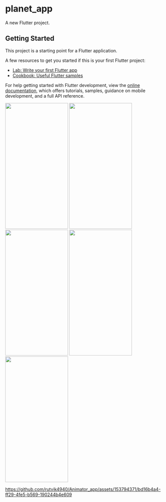 # planet_app

A new Flutter project.

## Getting Started

This project is a starting point for a Flutter application.

A few resources to get you started if this is your first Flutter project:

- [Lab: Write your first Flutter app](https://docs.flutter.dev/get-started/codelab)
- [Cookbook: Useful Flutter samples](https://docs.flutter.dev/cookbook)

For help getting started with Flutter development, view the
[online documentation](https://docs.flutter.dev/), which offers tutorials,
samples, guidance on mobile development, and a full API reference.

<p>
  <img src="https://github.com/rutvik4940/Animator_app/assets/153794371/fefc2a66-658e-4978-891a-84d807a1f810"
 height="400px" width="200px"/>
   <img src="https://github.com/rutvik4940/Animator_app/assets/153794371/68201528-70bf-4990-ab00-2a9945a68c19"
 height="400px" width="200px"/>
   <img src="https://github.com/rutvik4940/Animator_app/assets/153794371/e6a91716-2cac-4d8d-93ab-bcc0c0d19cad"
 height="400px" width="200px"/>
   <img src="https://github.com/rutvik4940/Animator_app/assets/153794371/141d705b-f826-460a-85a2-c575acb5e7f5"
 height="400px" width="200px"/>
   <img src="https://github.com/rutvik4940/Animator_app/assets/153794371/f75ac78b-1543-4341-ba0f-268a54fa529e"
 height="400px" width="200px"/>

https://github.com/rutvik4940/Animator_app/assets/153794371/bd16b4a4-ff29-4fe5-b569-190244b4e609


</p>
